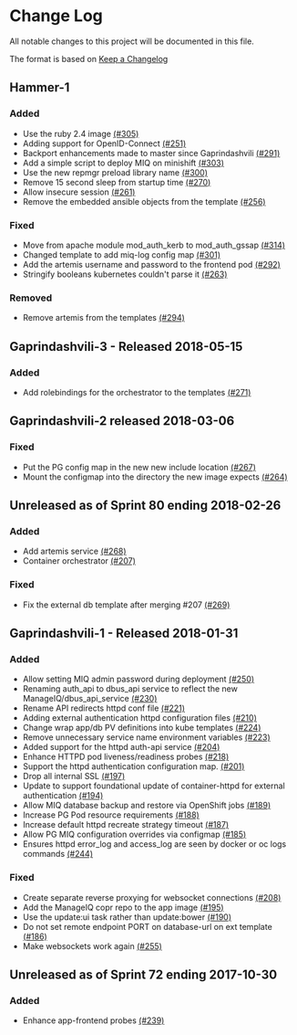 # Change Log

All notable changes to this project will be documented in this file.

The format is based on [Keep a Changelog](http://keepachangelog.com/en/1.0.0/)


## Hammer-1

### Added
- Use the ruby 2.4 image [(#305)](https://github.com/ManageIQ/manageiq-pods/pull/305)
- Adding support for OpenID-Connect [(#251)](https://github.com/ManageIQ/manageiq-pods/pull/251)
- Backport enhancements made to master since Gaprindashvili [(#291)](https://github.com/ManageIQ/manageiq-pods/pull/291)
- Add a simple script to deploy MIQ on minishift [(#303)](https://github.com/ManageIQ/manageiq-pods/pull/303)
- Use the new repmgr preload library name [(#300)](https://github.com/ManageIQ/manageiq-pods/pull/300)
- Remove 15 second sleep from startup time [(#270)](https://github.com/ManageIQ/manageiq-pods/pull/270)
- Allow insecure session [(#261)](https://github.com/ManageIQ/manageiq-pods/pull/261)
- Remove the embedded ansible objects from the template [(#256)](https://github.com/ManageIQ/manageiq-pods/pull/256)

### Fixed
- Move from apache module mod_auth_kerb to mod_auth_gssap [(#314)](https://github.com/ManageIQ/manageiq-pods/pull/314)
- Changed template to add miq-log config map [(#301)](https://github.com/ManageIQ/manageiq-pods/pull/301)
- Add the artemis username and password to the frontend pod [(#292)](https://github.com/ManageIQ/manageiq-pods/pull/292)
- Stringify booleans kubernetes couldn't parse it [(#263)](https://github.com/ManageIQ/manageiq-pods/pull/263)

### Removed
- Remove artemis from the templates [(#294)](https://github.com/ManageIQ/manageiq-pods/pull/294)

## Gaprindashvili-3 - Released 2018-05-15

### Added
- Add rolebindings for the orchestrator to the templates [(#271)](https://github.com/ManageIQ/manageiq-pods/pull/271)

## Gaprindashvili-2 released 2018-03-06

### Fixed
- Put the PG config map in the new new include location [(#267)](https://github.com/ManageIQ/manageiq-pods/pull/267)
- Mount the configmap into the directory the new image expects [(#264)](https://github.com/ManageIQ/manageiq-pods/pull/264)

## Unreleased as of Sprint 80 ending 2018-02-26

### Added
- Add artemis service [(#268)](https://github.com/ManageIQ/manageiq-pods/pull/268)
- Container orchestrator [(#207)](https://github.com/ManageIQ/manageiq-pods/pull/207)

### Fixed
- Fix the external db template after merging #207 [(#269)](https://github.com/ManageIQ/manageiq-pods/pull/269)

## Gaprindashvili-1 - Released 2018-01-31

### Added
- Allow setting MIQ admin password during deployment [(#250)](https://github.com/ManageIQ/manageiq-pods/pull/250)
- Renaming auth_api to dbus_api service to reflect the new ManageIQ/dbus_api_service [(#230)](https://github.com/ManageIQ/manageiq-pods/pull/230)
- Rename API redirects httpd conf file [(#221)](https://github.com/ManageIQ/manageiq-pods/pull/221)
- Adding external authentication httpd configuration files [(#210)](https://github.com/ManageIQ/manageiq-pods/pull/210)
- Change wrap app/db PV definitions into kube templates [(#224)](https://github.com/ManageIQ/manageiq-pods/pull/224)
- Remove unnecessary service name environment variables [(#223)](https://github.com/ManageIQ/manageiq-pods/pull/223)
- Added support for the httpd auth-api service [(#204)](https://github.com/ManageIQ/manageiq-pods/pull/204)
- Enhance HTTPD pod liveness/readiness probes [(#218)](https://github.com/ManageIQ/manageiq-pods/pull/218)
- Support the httpd authentication configuration map. [(#201)](https://github.com/ManageIQ/manageiq-pods/pull/201)
- Drop all internal SSL [(#197)](https://github.com/ManageIQ/manageiq-pods/pull/197)
- Update to support foundational update of container-httpd for external authentication [(#194)](https://github.com/ManageIQ/manageiq-pods/pull/194)
- Allow MIQ database backup and restore via OpenShift jobs [(#189)](https://github.com/ManageIQ/manageiq-pods/pull/189)
- Increase PG Pod resource requirements [(#188)](https://github.com/ManageIQ/manageiq-pods/pull/188)
- Increase default httpd recreate strategy timeout [(#187)](https://github.com/ManageIQ/manageiq-pods/pull/187)
- Allow PG MIQ configuration overrides via configmap [(#185)](https://github.com/ManageIQ/manageiq-pods/pull/185)
- Ensures httpd error_log and access_log are seen by docker or oc logs commands [(#244)](https://github.com/ManageIQ/manageiq-pods/pull/244)

### Fixed
- Create separate reverse proxying for websocket connections [(#208)](https://github.com/ManageIQ/manageiq-pods/pull/208)
- Add the ManageIQ copr repo to the app image [(#195)](https://github.com/ManageIQ/manageiq-pods/pull/195)
- Use the update:ui task rather than update:bower [(#190)](https://github.com/ManageIQ/manageiq-pods/pull/190)
- Do not set remote endpoint PORT on database-url on ext template [(#186)](https://github.com/ManageIQ/manageiq-pods/pull/186)
- Make websockets work again [(#255)](https://github.com/ManageIQ/manageiq-pods/pull/255)

## Unreleased as of Sprint 72 ending 2017-10-30

### Added
- Enhance app-frontend probes [(#239)](https://github.com/ManageIQ/manageiq-pods/pull/239)
